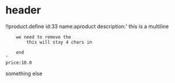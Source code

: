 # header

!!product.define
    id:33
    name:aproduct
    description:'
        this is a multiline

        we need to remove the
            this will stay 4 chars in

        end
    '
    price:10.0
something else